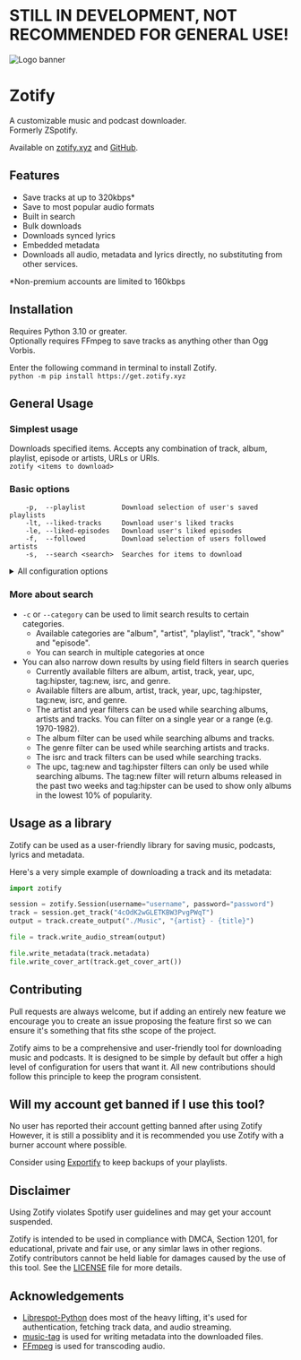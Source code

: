 # STILL IN DEVELOPMENT, NOT RECOMMENDED FOR GENERAL USE!

![Logo banner](https://s1.fileditch.ch/hOwJhfeCFEsYFRWUWaz.png)

# Zotify

A customizable music and podcast downloader. \
Formerly ZSp‌otify.

Available on [zotify.xyz](https://zotify.xyz/zotify/zotify) and [GitHub](https://github.com/zotify-dev/zotify).

## Features

- Save tracks at up to 320kbps\*
- Save to most popular audio formats
- Built in search
- Bulk downloads
- Downloads synced lyrics
- Embedded metadata
- Downloads all audio, metadata and lyrics directly, no substituting from other services.

\*Non-premium accounts are limited to 160kbps

## Installation

Requires Python 3.10 or greater. \
Optionally requires FFmpeg to save tracks as anything other than Ogg Vorbis.

Enter the following command in terminal to install Zotify. \
`python -m pip install https://get.zotify.xyz`

## General Usage

### Simplest usage

Downloads specified items. Accepts any combination of track, album, playlist, episode or artists, URLs or URIs. \
`zotify <items to download>`

### Basic options

```
    -p,  --playlist         Download selection of user's saved playlists
    -lt, --liked-tracks     Download user's liked tracks
    -le, --liked-episodes   Download user's liked episodes
    -f,  --followed         Download selection of users followed artists
    -s,  --search <search>  Searches for items to download
```

<details><summary>All configuration options</summary>

| Config key              | Command line argument     | Description                                         |
| ----------------------- | ------------------------- | --------------------------------------------------- |
| path_credentials        | --path-credentials        | Path to credentials file                            |
| path_archive            | --path-archive            | Path to track archive file                          |
| music_library           | --music-library           | Path to root of music library                       |
| podcast_library         | --podcast-library         | Path to root of podcast library                     |
| mixed_playlist_library  | --mixed-playlist-library  | Path to root of mixed content playlist library      |
| output_album            | --output-album            | File layout for saved albums                        |
| output_playlist_track   | --output-playlist-track   | File layout for tracks in a playlist                |
| output_playlist_episode | --output-playlist-episode | File layout for episodes in a playlist              |
| output_podcast          | --output-podcast          | File layout for saved podcasts                      |
| download_quality        | --download-quality        | Audio download quality (auto for highest available) |
| audio_format            | --audio-format            | Audio format of final track output                  |
| transcode_bitrate       | --transcode-bitrate       | Transcoding bitrate (-1 to use download rate)       |
| ffmpeg_path             | --ffmpeg-path             | Path to ffmpeg binary                               |
| ffmpeg_args             | --ffmpeg-args             | Additional ffmpeg arguments when transcoding        |
| save_credentials        | --save-credentials        | Save login credentials to a file                    |
| save_subtitles          | --save-subtitles          |
| save_artist_genres      | --save-arist-genres       |

</details>

### More about search

- `-c` or `--category` can be used to limit search results to certain categories.
  - Available categories are "album", "artist", "playlist", "track", "show" and "episode".
  - You can search in multiple categories at once
- You can also narrow down results by using field filters in search queries
  - Currently available filters are album, artist, track, year, upc, tag:hipster, tag:new, isrc, and genre.
  - Available filters are album, artist, track, year, upc, tag:hipster, tag:new, isrc, and genre.
  - The artist and year filters can be used while searching albums, artists and tracks. You can filter on a single year or a range (e.g. 1970-1982).
  - The album filter can be used while searching albums and tracks.
  - The genre filter can be used while searching artists and tracks.
  - The isrc and track filters can be used while searching tracks.
  - The upc, tag:new and tag:hipster filters can only be used while searching albums. The tag:new filter will return albums released in the past two weeks and tag:hipster can be used to show only albums in the lowest 10% of popularity.

## Usage as a library

Zotify can be used as a user-friendly library for saving music, podcasts, lyrics and metadata.

Here's a very simple example of downloading a track and its metadata:

```python
import zotify

session = zotify.Session(username="username", password="password")
track = session.get_track("4cOdK2wGLETKBW3PvgPWqT")
output = track.create_output("./Music", "{artist} - {title}")

file = track.write_audio_stream(output)

file.write_metadata(track.metadata)
file.write_cover_art(track.get_cover_art())
```

## Contributing

Pull requests are always welcome, but if adding an entirely new feature we encourage you to create an issue proposing the feature first so we can ensure it's something that fits sthe scope of the project.

Zotify aims to be a comprehensive and user-friendly tool for downloading music and podcasts.
It is designed to be simple by default but offer a high level of configuration for users that want it.
All new contributions should follow this principle to keep the program consistent.

## Will my account get banned if I use this tool?

No user has reported their account getting banned after using Zotify
However, it is still a possiblity and it is recommended you use Zotify with a burner account where possible.

Consider using [Exportify](https://github.com/watsonbox/exportify) to keep backups of your playlists.

## Disclaimer

Using Zotify violates Sp‌otify user guidelines and may get your account suspended.

Zotify is intended to be used in compliance with DMCA, Section 1201, for educational, private and fair use, or any simlar laws in other regions. \
Zotify contributors cannot be held liable for damages caused by the use of this tool. See the [LICENSE](./LICENCE) file for more details.

## Acknowledgements

- [Librespot-Python](https://github.com/kokarare1212/librespot-python) does most of the heavy lifting, it's used for authentication, fetching track data, and audio streaming.
- [music-tag](https://github.com/KristoforMaynard/music-tag) is used for writing metadata into the downloaded files.
- [FFmpeg](https://ffmpeg.org/) is used for transcoding audio.
